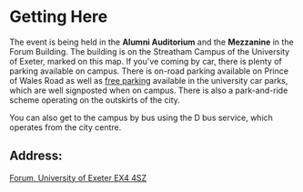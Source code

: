 # Getting Here

The event is being held in the **Alumni Auditorium** and the **Mezzanine** in the Forum Building. The building is on the Streatham Campus of the University of Exeter, marked on this map. 
If you've coming by car, there is plenty of parking available on campus. There is on-road parking available on Prince of Wales Road as well as [free parking](https://www.exeter.ac.uk/visit/directions/carparks/) available in the university car parks, which are well signposted when on campus. There is also a park-and-ride scheme operating on the outskirts of the city. 

You can also get to the campus by bus using the D bus service, which operates from the city centre. 

## Address:
[
Forum,
University of Exeter
EX4 4SZ
](https://goo.gl/maps/8qkFiJy9Peo)